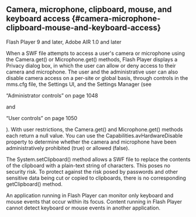 ## Camera, microphone, clipboard, mouse, and keyboard access {#camera-microphone-clipboard-mouse-and-keyboard-access}

Flash Player 9 and later, Adobe AIR 1.0 and later

When a SWF file attempts to access a user&#039;s camera or microphone using the Camera.get() or Microphone.get() methods, Flash Player displays a Privacy dialog box, in which the user can allow or deny access to their camera and microphone. The user and the administrative user can also disable camera access on a per-site or global basis, through controls in the mms.cfg file, the Settings UI, and the Settings Manager (see

“Administrator controls” on page 1048

and

“User controls” on page 1050

). With user restrictions, the Camera.get() and Microphone.get() methods each return a null value. You can use the Capabilities.avHardwareDisable property to determine whether the camera and microphone have been administratively prohibited (true) or allowed (false).

The System.setClipboard() method allows a SWF file to replace the contents of the clipboard with a plain-text string of characters. This poses no security risk. To protect against the risk posed by passwords and other sensitive data being cut or copied to clipboards, there is no corresponding getClipboard() method.

An application running in Flash Player can monitor only keyboard and mouse events that occur within its focus. Content running in Flash Player cannot detect keyboard or mouse events in another application.